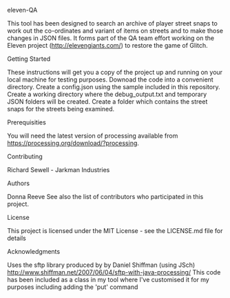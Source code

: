 eleven-QA

This tool has been designed to search an archive of player street snaps to work out the co-ordinates and variant of items on streets and to make those changes in JSON files. It forms part of the QA team effort working on the Eleven project (http://elevengiants.com/) to restore the game of Glitch.

Getting Started

These instructions will get you a copy of the project up and running on your local machine for testing purposes.
Downoad the code into a convenient directory.
Create a config.json using the sample included in this repository.
Create a working directory where the debug_output.txt and temporary JSON folders will be created.
Create a folder which contains the street snaps for the streets being examined.

Prerequisities

You will need the latest version of processing available from https://processing.org/download/?processing.

Contributing

Richard Sewell - Jarkman Industries

Authors

Donna Reeve
See also the list of contributors who participated in this project.

License

This project is licensed under the MIT License - see the LICENSE.md file for details

Acknowledgments

Uses the sftp library produced by by Daniel Shiffman (using JSch) http://www.shiffman.net/2007/06/04/sftp-with-java-processing/
This code has been included as a class in my tool where I've customised it for my purposes including adding the 'put' command
